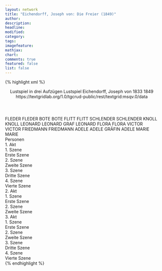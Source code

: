 ```yaml
---
layout: network
title: "Eichendorff, Joseph von: Die Freier (1849)"
author:
description:
headline:
modified:
category:
tags:
imagefeature:
mathjax:
chart:
comments: true
featured: false
list: false
---
```

{% highlight xml %}
<?xml-model href="https://raw.githubusercontent.com/DLiNa/project/master/rules/lina.rnc"?><?xml-model href="https://raw.githubusercontent.com/DLiNa/project/master/rules/lina.sch"?>
<play xmlns="http://lina.digital">
  <header>    
    <title>Die Freier</title>
    <subtitle>Lustspiel in drei Aufzügen</subtitle>
    <genretitle>Lustspiel</genretitle>
    <author>Eichendorff, Joseph von</author>
    <date type="print" when="1833">1833</date>
    <date type="premiere" when="1849">1849</date>
    <date type="written"/>
    <source>https://textgridlab.org/1.0/tgcrud-public/rest/textgrid:msqv.0/data</source>
  </header>
  <personae>
    <character>
      <name>FLEDER</name>
      <alias xml:id="fleder">
        <name>FLEDER</name>
      </alias>
    </character>
    <character>
      <name>BOTE</name>
      <alias xml:id="bote">
        <name>BOTE</name>
      </alias>
    </character>
    <character>
      <name>FLITT</name>
      <alias xml:id="flitt">
        <name>FLITT</name>
      </alias>
    </character>
    <character>
      <name>SCHLENDER</name>
      <alias xml:id="schlender">
        <name>SCHLENDER</name>
      </alias>
    </character>
    <character>
      <name>KNOLL</name>
      <alias xml:id="knoll">
        <name>KNOLL</name>
      </alias>
    </character>
    <character>
      <name>LEONARD</name>
      <alias xml:id="leonard">
        <name>LEONARD</name>
      </alias>
      <alias xml:id="graf_leonard">
        <name>GRAF LEONARD</name>
      </alias>
    </character>
    <character>
      <name>FLORA</name>
      <alias xml:id="flora">
        <name>FLORA</name>
      </alias>
    </character>
    <character>
      <name>VICTOR</name>
      <alias xml:id="victor">
        <name>VICTOR</name>
      </alias>
    </character>
    <character>
      <name>FRIEDMANN</name>
      <alias xml:id="friedmann">
        <name>FRIEDMANN</name>
      </alias>
    </character>
    <character>
      <name>ADELE</name>
      <alias xml:id="adele">
        <name>ADELE</name>
      </alias>
      <alias xml:id="gräfin_adele">
        <name>GRÄFIN ADELE</name>
      </alias>
    </character>
    <character>
      <name>MARIE</name>
      <alias xml:id="marie">
        <name>MARIE</name>
      </alias>
    </character>
  </personae>
  <text>
    <div>
      <head>Personen</head>
    </div>
    <div>
      <head>1. Akt</head>
      <div>
        <head>1. Szene</head>
        <div>
          <head>Erste Szene</head>
          <sp who="#fleder">
            <amount n="12" unit="speech_acts"/>
            <amount n="989" unit="words"/>
            <amount n="7" unit="lines"/>
            <amount n="5527" unit="chars"/>
          </sp>
          <sp who="#bote">
            <amount n="11" unit="speech_acts"/>
            <amount n="142" unit="words"/>
            <amount n="10" unit="lines"/>
            <amount n="739" unit="chars"/>
          </sp>
        </div>
      </div>
      <div>
        <head>2. Szene</head>
        <div>
          <head>Zweite Szene</head>
          <sp who="#flitt">
            <amount n="30" unit="speech_acts"/>
            <amount n="920" unit="words"/>
            <amount n="13" unit="lines"/>
            <amount n="5154" unit="chars"/>
          </sp>
          <sp who="#schlender">
            <amount n="15" unit="speech_acts"/>
            <amount n="261" unit="words"/>
            <amount n="9" unit="lines"/>
            <amount n="1411" unit="chars"/>
          </sp>
          <sp who="#knoll">
            <amount n="18" unit="speech_acts"/>
            <amount n="285" unit="words"/>
            <amount n="12" unit="lines"/>
            <amount n="1552" unit="chars"/>
          </sp>
        </div>
      </div>
      <div>
        <head>3. Szene</head>
        <div>
          <head>Dritte Szene</head>
          <sp who="#leonard">
            <amount n="19" unit="speech_acts"/>
            <amount n="617" unit="words"/>
            <amount n="60" unit="lines"/>
            <amount n="3239" unit="chars"/>
          </sp>
          <sp who="#schlender">
            <amount n="18" unit="speech_acts"/>
            <amount n="585" unit="words"/>
            <amount n="6" unit="lines"/>
            <amount n="3267" unit="chars"/>
          </sp>
        </div>
      </div>
      <div>
        <head>4. Szene</head>
        <div>
          <head>Vierte Szene</head>
          <sp who="#flora">
            <amount n="35" unit="speech_acts"/>
            <amount n="899" unit="words"/>
            <amount n="48" unit="lines"/>
            <amount n="4895" unit="chars"/>
          </sp>
          <sp who="#victor">
            <amount n="26" unit="speech_acts"/>
            <amount n="606" unit="words"/>
            <amount n="12" unit="lines"/>
            <amount n="3250" unit="chars"/>
          </sp>
          <sp who="#friedmann">
            <amount n="10" unit="speech_acts"/>
            <amount n="201" unit="words"/>
            <amount n="5" unit="lines"/>
            <amount n="1104" unit="chars"/>
          </sp>
          <sp who="#gräfin_adele">
            <amount n="1" unit="speech_acts"/>
            <amount n="10" unit="words"/>
            <amount n="1" unit="lines"/>
            <amount n="55" unit="chars"/>
          </sp>
          <sp who="#adele">
            <amount n="16" unit="speech_acts"/>
            <amount n="508" unit="words"/>
            <amount n="57" unit="lines"/>
            <amount n="2716" unit="chars"/>
          </sp>
          <sp who="#flitt">
            <amount n="7" unit="speech_acts"/>
            <amount n="188" unit="words"/>
            <amount n="4" unit="lines"/>
            <amount n="1050" unit="chars"/>
          </sp>
          <sp who="#fleder">
            <amount n="3" unit="speech_acts"/>
            <amount n="54" unit="words"/>
            <amount n="1" unit="lines"/>
            <amount n="303" unit="chars"/>
          </sp>
          <sp who="#marie">
            <amount n="9" unit="speech_acts"/>
            <amount n="257" unit="words"/>
            <amount n="4" unit="lines"/>
            <amount n="1382" unit="chars"/>
          </sp>
          <sp who="#graf_leonard">
            <amount n="1" unit="speech_acts"/>
            <amount n="47" unit="words"/>
            <amount n="6" unit="lines"/>
            <amount n="252" unit="chars"/>
          </sp>
          <sp who="#schlender">
            <amount n="1" unit="speech_acts"/>
            <amount n="10" unit="words"/>
            <amount n="1" unit="lines"/>
            <amount n="37" unit="chars"/>
          </sp>
          <sp who="#leonard">
            <amount n="5" unit="speech_acts"/>
            <amount n="136" unit="words"/>
            <amount n="21" unit="lines"/>
            <amount n="693" unit="chars"/>
          </sp>
        </div>
      </div>
    </div>
    <div>
      <head>2. Akt</head>
      <div>
        <head>1. Szene</head>
        <div>
          <head>Erste Szene</head>
          <sp who="#adele">
            <amount n="18" unit="speech_acts"/>
            <amount n="557" unit="words"/>
            <amount n="49" unit="lines"/>
            <amount n="2779" unit="chars"/>
          </sp>
          <sp who="#leonard">
            <amount n="22" unit="speech_acts"/>
            <amount n="390" unit="words"/>
            <amount n="40" unit="lines"/>
            <amount n="1984" unit="chars"/>
          </sp>
          <sp who="#flitt">
            <amount n="54" unit="speech_acts"/>
            <amount n="2040" unit="words"/>
            <amount n="17" unit="lines"/>
            <amount n="11123" unit="chars"/>
          </sp>
          <sp who="#victor">
            <amount n="15" unit="speech_acts"/>
            <amount n="457" unit="words"/>
            <amount n="5" unit="lines"/>
            <amount n="2566" unit="chars"/>
          </sp>
          <sp who="#knoll">
            <amount n="16" unit="speech_acts"/>
            <amount n="323" unit="words"/>
            <amount n="8" unit="lines"/>
            <amount n="1739" unit="chars"/>
          </sp>
        </div>
      </div>
      <div>
        <head>2. Szene</head>
        <div>
          <head>Zweite Szene</head>
          <sp who="#flitt">
            <amount n="23" unit="speech_acts"/>
            <amount n="598" unit="words"/>
            <amount n="29" unit="lines"/>
            <amount n="3295" unit="chars"/>
          </sp>
          <sp who="#schlender">
            <amount n="22" unit="speech_acts"/>
            <amount n="413" unit="words"/>
            <amount n="19" unit="lines"/>
            <amount n="2154" unit="chars"/>
          </sp>
          <sp who="#friedmann">
            <amount n="12" unit="speech_acts"/>
            <amount n="177" unit="words"/>
            <amount n="9" unit="lines"/>
            <amount n="1000" unit="chars"/>
          </sp>
          <sp who="#adele">
            <amount n="4" unit="speech_acts"/>
            <amount n="88" unit="words"/>
            <amount n="2" unit="lines"/>
            <amount n="472" unit="chars"/>
          </sp>
          <sp who="#flora">
            <amount n="9" unit="speech_acts"/>
            <amount n="146" unit="words"/>
            <amount n="6" unit="lines"/>
            <amount n="808" unit="chars"/>
          </sp>
          <sp who="#fleder">
            <amount n="9" unit="speech_acts"/>
            <amount n="178" unit="words"/>
            <amount n="5" unit="lines"/>
            <amount n="899" unit="chars"/>
          </sp>
          <sp who="#victor">
            <amount n="6" unit="speech_acts"/>
            <amount n="124" unit="words"/>
            <amount n="4" unit="lines"/>
            <amount n="723" unit="chars"/>
          </sp>
        </div>
      </div>
    </div>
    <div>
      <head>3. Akt</head>
      <div>
        <head>1. Szene</head>
        <div>
          <head>Erste Szene</head>
          <sp who="#flora">
            <amount n="12" unit="speech_acts"/>
            <amount n="316" unit="words"/>
            <amount n="38" unit="lines"/>
            <amount n="1588" unit="chars"/>
          </sp>
          <sp who="#marie">
            <amount n="11" unit="speech_acts"/>
            <amount n="255" unit="words"/>
            <amount n="30" unit="lines"/>
            <amount n="1284" unit="chars"/>
          </sp>
        </div>
      </div>
      <div>
        <head>2. Szene</head>
        <div>
          <head>Zweite Szene</head>
          <sp who="#adele">
            <amount n="1" unit="speech_acts"/>
            <amount n="201" unit="words"/>
            <amount n="24" unit="lines"/>
            <amount n="1057" unit="chars"/>
          </sp>
          <sp who="#flora">
            <amount n="10" unit="speech_acts"/>
            <amount n="213" unit="words"/>
            <amount n="13" unit="lines"/>
            <amount n="1070" unit="chars"/>
          </sp>
          <sp who="#schlender">
            <amount n="24" unit="speech_acts"/>
            <amount n="447" unit="words"/>
            <amount n="15" unit="lines"/>
            <amount n="2360" unit="chars"/>
          </sp>
          <sp who="#victor">
            <amount n="5" unit="speech_acts"/>
            <amount n="130" unit="words"/>
            <amount n="1" unit="lines"/>
            <amount n="723" unit="chars"/>
          </sp>
          <sp who="#fleder">
            <amount n="17" unit="speech_acts"/>
            <amount n="248" unit="words"/>
            <amount n="12" unit="lines"/>
            <amount n="1264" unit="chars"/>
          </sp>
          <sp who="#leonard">
            <amount n="6" unit="speech_acts"/>
            <amount n="212" unit="words"/>
            <amount n="25" unit="lines"/>
            <amount n="1048" unit="chars"/>
          </sp>
        </div>
      </div>
      <div>
        <head>3. Szene</head>
        <div>
          <head>Dritte Szene</head>
          <sp who="#flitt">
            <amount n="10" unit="speech_acts"/>
            <amount n="422" unit="words"/>
            <amount n="2" unit="lines"/>
            <amount n="2405" unit="chars"/>
          </sp>
          <sp who="#knoll">
            <amount n="6" unit="speech_acts"/>
            <amount n="141" unit="words"/>
            <amount n="4" unit="lines"/>
            <amount n="805" unit="chars"/>
          </sp>
          <sp who="#schlender">
            <amount n="4" unit="speech_acts"/>
            <amount n="29" unit="words"/>
            <amount n="3" unit="lines"/>
            <amount n="150" unit="chars"/>
          </sp>
        </div>
      </div>
      <div>
        <head>4. Szene</head>
        <div>
          <head>Vierte Szene</head>
          <sp who="#flora">
            <amount n="8" unit="speech_acts"/>
            <amount n="138" unit="words"/>
            <amount n="17" unit="lines"/>
            <amount n="693" unit="chars"/>
          </sp>
          <sp who="#victor">
            <amount n="5" unit="speech_acts"/>
            <amount n="97" unit="words"/>
            <amount n="12" unit="lines"/>
            <amount n="503" unit="chars"/>
          </sp>
          <sp who="#leonard">
            <amount n="12" unit="speech_acts"/>
            <amount n="206" unit="words"/>
            <amount n="27" unit="lines"/>
            <amount n="998" unit="chars"/>
          </sp>
          <sp who="#adele">
            <amount n="6" unit="speech_acts"/>
            <amount n="38" unit="words"/>
            <amount n="10" unit="lines"/>
            <amount n="185" unit="chars"/>
          </sp>
          <sp who="#friedmann">
            <amount n="4" unit="speech_acts"/>
            <amount n="164" unit="words"/>
            <amount n="20" unit="lines"/>
            <amount n="892" unit="chars"/>
          </sp>
          <sp who="#fleder">
            <amount n="4" unit="speech_acts"/>
            <amount n="75" unit="words"/>
            <amount n="9" unit="lines"/>
            <amount n="362" unit="chars"/>
          </sp>
        </div>
      </div>
    </div>
  </text>
</play>
{% endhighlight %}